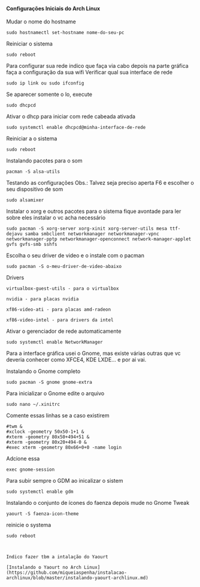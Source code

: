 #### Configurações Iniciais do Arch Linux

Mudar o nome do hostname
```
sudo hostnamectl set-hostname nome-do-seu-pc
```

Reiniciar o sistema
```
sudo reboot
```

Para configurar sua rede indico que faça via cabo depois na parte gráfica faça a configuração da sua wifi
Verificar qual sua interface de rede
```
sudo ip link ou sudo ifconfig
```

Se aparecer somente o lo, execute
```
sudo dhcpcd
```

Ativar o dhcp para iniciar com rede cabeada ativada
```
sudo systemctl enable dhcpcd@minha-interface-de-rede
```

Reiniciar a o sistema
```
sudo reboot
```

Instalando pacotes para o som
```
pacman -S alsa-utils
```

Testando as configurações
Obs.: Talvez seja preciso aperta F6 e escolher o seu dispositivo de som
```
sudo alsamixer
```

Instalar o xorg e outros pacotes para o sistema fique avontade para ler sobre eles instalar o vc acha necessário
```
sudo pacman -S xorg-server xorg-xinit xorg-server-utils mesa ttf-dejavu samba smbclient networkmanager networkmanager-vpnc networkmanager-pptp networkmanager-openconnect network-manager-applet gvfs gvfs-smb sshfs
```

Escolha o seu driver de video e o instale com o pacman

```
sudo pacman -S o-meu-driver-de-video-abaixo
```

Drivers

```
virtualbox-guest-utils - para o virtualbox
```

```
nvidia - para placas nvidia
```

```
xf86-video-ati - para placas amd-radeon
```

```
xf86-video-intel - para drivers da intel
```

Ativar o gerenciador de rede automaticamente
```
sudo systemctl enable NetworkManager
```

Para a interface gráfica usei o Gnome, mas existe várias outras que vc deveria conhecer como XFCE4, KDE LXDE... e por ai vai.

Instalando o Gnome completo
```
sudo pacman -S gnome gnome-extra
```

Para inicializar o Gnome edite o arquivo
```
sudo nano ~/.xinitrc
```

Comente essas linhas se a caso existirem
```
#twm &
#xclock -geometry 50x50-1+1 &
#xterm -geometry 80x50+494+51 &
#xterm -geometry 80x20+494-0 &
#exec xterm -geometry 80x66+0+0 -name login
```

Adcione essa
```
exec gnome-session
```

Para subir sempre o GDM ao inicalizar o sistem
```
sudo systemctl enable gdm
```

Instalando o conjunto de ícones do faenza depois mude no Gnome Tweak
```
yaourt -S faenza-icon-theme
```

reinicie o systema
```
sudo reboot



Indico fazer tbm a intalação do Yaourt

[Instalando o Yaourt no Arch Linux](https://github.com/miqueiaspenha/instalacao-archlinux/blob/master/instalando-yaourt-archlinux.md)
